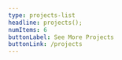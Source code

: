 ```yaml
---
type: projects-list
headline: projects();
numItems: 6
buttonLabel: See More Projects
buttonLink: /projects
---
```

